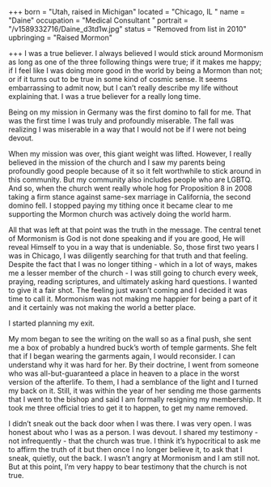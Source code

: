 +++
born = "Utah, raised in Michigan"
located = "Chicago, IL "
name = "Daine"
occupation = "Medical Consultant "
portrait = "/v1589332716/Daine_d3td1w.jpg"
status = "Removed from list in 2010"
upbringing = "Raised Mormon"

+++
I was a true believer. I always believed I would stick around Mormonism as long as one of the three following things were true; if it makes me happy; if I feel like I was doing more good in the world by being a Mormon than not; or if it turns out to be true in some kind of cosmic sense. It seems embarrassing to admit now, but I can’t really describe my life without explaining that. I was a true believer for a really long time.

Being on my mission in Germany was the first domino to fall for me. That was the first time I was truly and profoundly miserable. The fall was realizing I was miserable in a way that I would not be if I were not being devout.

When my mission was over, this giant weight was lifted. However, I really believed in the mission of the church and I saw my parents being profoundly good people because of it so it felt worthwhile to stick around in this community. But my community also includes people who are LGBTQ. And so, when the church went really whole hog for Proposition 8 in 2008 taking a firm stance against same-sex marriage in California, the second domino fell. I stopped paying my tithing once it became clear to me supporting the Mormon church was actively doing the world harm.

All that was left at that point was the truth in the message. The central tenet of Mormonism is God is not done speaking and if you are good, He will reveal Himself to you in a way that is undeniable. So, those first two years I was in Chicago, I was diligently searching for that truth and that feeling. Despite the fact that I was no longer tithing - which in a lot of ways, makes me a lesser member of the church - I was still going to church every week, praying, reading scriptures, and ultimately asking hard questions. I wanted to give it a fair shot. The feeling just wasn’t coming and I decided it was time to call it. Mormonism was not making me happier for being a part of it and it certainly was not making the world a better place.

I started planning my exit.

My mom began to see the writing on the wall so as a final push, she sent me a box of probably a hundred buck’s worth of temple garments. She felt that if I began wearing the garments again, I would reconsider. I can understand why it was hard for her. By their doctrine, I went from someone who was all-but-guaranteed a place in heaven to a place in the worst version of the afterlife. To them, I had a semblance of the light and I turned my back on it. Still, it was within the year of her sending me those garments that I went to the bishop and said I am formally resigning my membership. It took me three official tries to get it to happen, to get my name removed.

I didn’t sneak out the back door when I was there. I was very open. I was honest about who I was as a person. I was devout. I shared my testimony - not infrequently - that the church was true. I think it’s hypocritical to ask me to affirm the truth of it but then once I no longer believe it, to ask that I sneak, quietly, out the back. I wasn’t angry at Mormonism and I am still not. But at this point, I’m very happy to bear testimony that the church is not true.